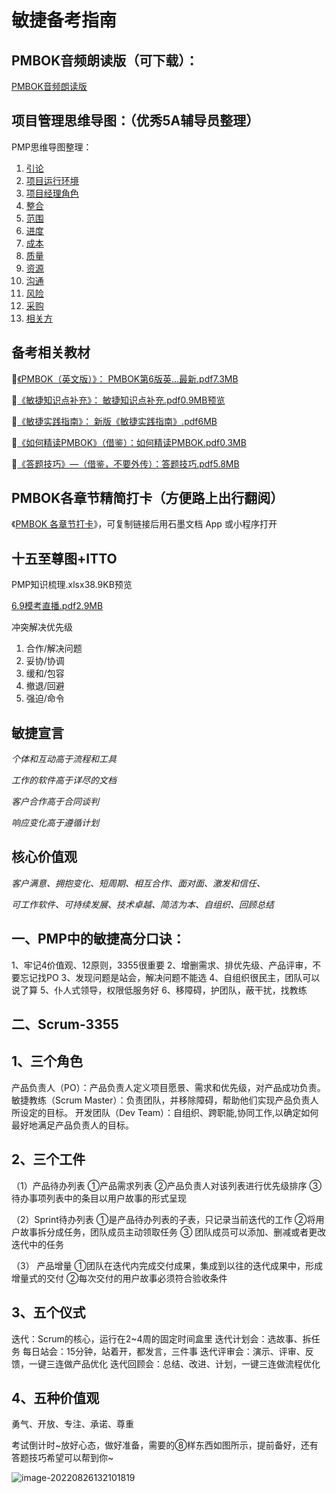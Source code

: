 # 敏捷备考指南



## **PMBOK音频朗读版（可下载）：**

 [PMBOK音频朗读版](https://m.ximalaya.com/share/album/21610822?cId=13&uid=166917971&shrdv=oZTIywF1fZdUKicoPEUbetaMYkvE&shrh5=weixin&subType=1010&shrid=1741164d07518315&shrdh=3&shrpid=4OCG84T9PSAFMU35OIK&accessToken=eyJhbGciOiJIUzI1NiIsImtpZCI6ImRlZmF1bHQiLCJ0eXAiOiJKV1QifQ.eyJleHAiOjE2NjE0MzAwMjQsImZpbGVHVUlEIjoiY09FdU02VW1tYlFuazR6ayIsImlhdCI6MTY2MTQyOTcyNCwiaXNzIjoidXBsb2FkZXJfYWNjZXNzX3Jlc291cmNlIiwidXNlcklkIjo2MjM4ODUzNX0.Ny0KABB9xBGljNlfK5fjPl4jl56zfFS8WNIqk8dzOHE)



## **项目管理思维导图：（优秀5A辅导员整理）**

PMP思维导图整理：

1. [引论](https://www.processon.com/view/link/5d391b0ce4b065dc42b17a78?accessToken=eyJhbGciOiJIUzI1NiIsImtpZCI6ImRlZmF1bHQiLCJ0eXAiOiJKV1QifQ.eyJleHAiOjE2NjE0MzAxNjcsImZpbGVHVUlEIjoiZ1hxbWVFenk5dmg0dk5xbyIsImlhdCI6MTY2MTQyOTg2NywiaXNzIjoidXBsb2FkZXJfYWNjZXNzX3Jlc291cmNlIiwidXNlcklkIjo2MjM4ODUzNX0._SHuLtSEsfbGZZ3WdZPnV6Eaky35xpAuExbiT_H5-nQ)
2. [项目运行环境](https://www.processon.com/view/link/5d391b1de4b065dc42b17ab4?accessToken=eyJhbGciOiJIUzI1NiIsImtpZCI6ImRlZmF1bHQiLCJ0eXAiOiJKV1QifQ.eyJleHAiOjE2NjE0MzAxNjcsImZpbGVHVUlEIjoiZ1hxbWVFenk5dmg0dk5xbyIsImlhdCI6MTY2MTQyOTg2NywiaXNzIjoidXBsb2FkZXJfYWNjZXNzX3Jlc291cmNlIiwidXNlcklkIjo2MjM4ODUzNX0._SHuLtSEsfbGZZ3WdZPnV6Eaky35xpAuExbiT_H5-nQ)
3. [项目经理角色](https://www.processon.com/view/link/5d391b31e4b043dcf844f56e?accessToken=eyJhbGciOiJIUzI1NiIsImtpZCI6ImRlZmF1bHQiLCJ0eXAiOiJKV1QifQ.eyJleHAiOjE2NjE0MzAxNjcsImZpbGVHVUlEIjoiZ1hxbWVFenk5dmg0dk5xbyIsImlhdCI6MTY2MTQyOTg2NywiaXNzIjoidXBsb2FkZXJfYWNjZXNzX3Jlc291cmNlIiwidXNlcklkIjo2MjM4ODUzNX0._SHuLtSEsfbGZZ3WdZPnV6Eaky35xpAuExbiT_H5-nQ)
4. [整合](https://www.processon.com/view/link/5d391b55e4b0d11c890fe74b?accessToken=eyJhbGciOiJIUzI1NiIsImtpZCI6ImRlZmF1bHQiLCJ0eXAiOiJKV1QifQ.eyJleHAiOjE2NjE0MzAxNjcsImZpbGVHVUlEIjoiZ1hxbWVFenk5dmg0dk5xbyIsImlhdCI6MTY2MTQyOTg2NywiaXNzIjoidXBsb2FkZXJfYWNjZXNzX3Jlc291cmNlIiwidXNlcklkIjo2MjM4ODUzNX0._SHuLtSEsfbGZZ3WdZPnV6Eaky35xpAuExbiT_H5-nQ)
5. [范围](https://www.processon.com/view/link/5d391bb1e4b02015bd89c912?accessToken=eyJhbGciOiJIUzI1NiIsImtpZCI6ImRlZmF1bHQiLCJ0eXAiOiJKV1QifQ.eyJleHAiOjE2NjE0MzAxNjcsImZpbGVHVUlEIjoiZ1hxbWVFenk5dmg0dk5xbyIsImlhdCI6MTY2MTQyOTg2NywiaXNzIjoidXBsb2FkZXJfYWNjZXNzX3Jlc291cmNlIiwidXNlcklkIjo2MjM4ODUzNX0._SHuLtSEsfbGZZ3WdZPnV6Eaky35xpAuExbiT_H5-nQ)
6. [进度](https://www.processon.com/view/link/5d391bbae4b043dcf844f6e2?accessToken=eyJhbGciOiJIUzI1NiIsImtpZCI6ImRlZmF1bHQiLCJ0eXAiOiJKV1QifQ.eyJleHAiOjE2NjE0MzAxNjcsImZpbGVHVUlEIjoiZ1hxbWVFenk5dmg0dk5xbyIsImlhdCI6MTY2MTQyOTg2NywiaXNzIjoidXBsb2FkZXJfYWNjZXNzX3Jlc291cmNlIiwidXNlcklkIjo2MjM4ODUzNX0._SHuLtSEsfbGZZ3WdZPnV6Eaky35xpAuExbiT_H5-nQ)
7. [成本](https://www.processon.com/view/link/5d391bc4e4b092b33468439a?accessToken=eyJhbGciOiJIUzI1NiIsImtpZCI6ImRlZmF1bHQiLCJ0eXAiOiJKV1QifQ.eyJleHAiOjE2NjE0MzAxNjcsImZpbGVHVUlEIjoiZ1hxbWVFenk5dmg0dk5xbyIsImlhdCI6MTY2MTQyOTg2NywiaXNzIjoidXBsb2FkZXJfYWNjZXNzX3Jlc291cmNlIiwidXNlcklkIjo2MjM4ODUzNX0._SHuLtSEsfbGZZ3WdZPnV6Eaky35xpAuExbiT_H5-nQ)
8. [质量](https://www.processon.com/view/link/5d391bd3e4b0511f1311f6ef?accessToken=eyJhbGciOiJIUzI1NiIsImtpZCI6ImRlZmF1bHQiLCJ0eXAiOiJKV1QifQ.eyJleHAiOjE2NjE0MzAxNjcsImZpbGVHVUlEIjoiZ1hxbWVFenk5dmg0dk5xbyIsImlhdCI6MTY2MTQyOTg2NywiaXNzIjoidXBsb2FkZXJfYWNjZXNzX3Jlc291cmNlIiwidXNlcklkIjo2MjM4ODUzNX0._SHuLtSEsfbGZZ3WdZPnV6Eaky35xpAuExbiT_H5-nQ)
9. [资源](https://www.processon.com/view/link/5d391bdce4b0b3e4dcd2039b?accessToken=eyJhbGciOiJIUzI1NiIsImtpZCI6ImRlZmF1bHQiLCJ0eXAiOiJKV1QifQ.eyJleHAiOjE2NjE0MzAxNjcsImZpbGVHVUlEIjoiZ1hxbWVFenk5dmg0dk5xbyIsImlhdCI6MTY2MTQyOTg2NywiaXNzIjoidXBsb2FkZXJfYWNjZXNzX3Jlc291cmNlIiwidXNlcklkIjo2MjM4ODUzNX0._SHuLtSEsfbGZZ3WdZPnV6Eaky35xpAuExbiT_H5-nQ)
10. [沟通](https://www.processon.com/view/link/5d391be5e4b0208611108cfa?accessToken=eyJhbGciOiJIUzI1NiIsImtpZCI6ImRlZmF1bHQiLCJ0eXAiOiJKV1QifQ.eyJleHAiOjE2NjE0MzAxNjcsImZpbGVHVUlEIjoiZ1hxbWVFenk5dmg0dk5xbyIsImlhdCI6MTY2MTQyOTg2NywiaXNzIjoidXBsb2FkZXJfYWNjZXNzX3Jlc291cmNlIiwidXNlcklkIjo2MjM4ODUzNX0._SHuLtSEsfbGZZ3WdZPnV6Eaky35xpAuExbiT_H5-nQ)
11. [风险](https://www.processon.com/view/link/5d391befe4b0e6d9199b5186?accessToken=eyJhbGciOiJIUzI1NiIsImtpZCI6ImRlZmF1bHQiLCJ0eXAiOiJKV1QifQ.eyJleHAiOjE2NjE0MzAxNjcsImZpbGVHVUlEIjoiZ1hxbWVFenk5dmg0dk5xbyIsImlhdCI6MTY2MTQyOTg2NywiaXNzIjoidXBsb2FkZXJfYWNjZXNzX3Jlc291cmNlIiwidXNlcklkIjo2MjM4ODUzNX0._SHuLtSEsfbGZZ3WdZPnV6Eaky35xpAuExbiT_H5-nQ)
12. [采购](https://www.processon.com/view/link/5d391bf8e4b043dcf844f7a4?accessToken=eyJhbGciOiJIUzI1NiIsImtpZCI6ImRlZmF1bHQiLCJ0eXAiOiJKV1QifQ.eyJleHAiOjE2NjE0MzAxNjcsImZpbGVHVUlEIjoiZ1hxbWVFenk5dmg0dk5xbyIsImlhdCI6MTY2MTQyOTg2NywiaXNzIjoidXBsb2FkZXJfYWNjZXNzX3Jlc291cmNlIiwidXNlcklkIjo2MjM4ODUzNX0._SHuLtSEsfbGZZ3WdZPnV6Eaky35xpAuExbiT_H5-nQ)
13. [相关方](https://www.processon.com/view/link/5d391c01e4b092b334684468?accessToken=eyJhbGciOiJIUzI1NiIsImtpZCI6ImRlZmF1bHQiLCJ0eXAiOiJKV1QifQ.eyJleHAiOjE2NjE0MzAxNjcsImZpbGVHVUlEIjoiZ1hxbWVFenk5dmg0dk5xbyIsImlhdCI6MTY2MTQyOTg2NywiaXNzIjoidXBsb2FkZXJfYWNjZXNzX3Jlc291cmNlIiwidXNlcklkIjo2MjM4ODUzNX0._SHuLtSEsfbGZZ3WdZPnV6Eaky35xpAuExbiT_H5-nQ)

## **备考相关教材**

🌟[《PMBOK（英文版）》： PMBOK第6版英...最新.pdf7.3MB](https://image-host-1257416358.cos.ap-beijing.myqcloud.com/PMBOK%E7%AC%AC6%E7%89%88%E8%8B%B1%E6%96%87%E7%89%88-%E6%9C%80%E6%96%B0.pdf)

🌟[《敏捷知识点补充》：      敏捷知识点补充.pdf0.9MB预览](https://image-host-1257416358.cos.ap-beijing.myqcloud.com/%E6%95%8F%E6%8D%B7%E7%9F%A5%E8%AF%86%E7%82%B9%E8%A1%A5%E5%85%85.pdf)

🌟[《敏捷实践指南》：         新版《敏捷实践指南》.pdf6MB](https://image-host-1257416358.cos.ap-beijing.myqcloud.com/%E6%96%B0%E7%89%88%E3%80%8A%E6%95%8F%E6%8D%B7%E5%AE%9E%E8%B7%B5%E6%8C%87%E5%8D%97%E3%80%8B.pdf)

🌟[《如何精读PMBOK》（借鉴）：如何精读PMBOK.pdf0.3MB](https://image-host-1257416358.cos.ap-beijing.myqcloud.com/%E5%A6%82%E4%BD%95%E7%B2%BE%E8%AF%BBPMBOK.pdf)

🌟[《答题技巧》—（借鉴，不要外传）：答题技巧.pdf5.8MB](https://image-host-1257416358.cos.ap-beijing.myqcloud.com/%E7%AD%94%E9%A2%98%E6%8A%80%E5%B7%A7.pdf)



## **PMBOK各章节精简打卡（方便路上出行翻阅）**

《[PMBOK 各章节打卡](https://shimo.im/docs/loqeW6bwKrse0rAn/?accessToken=eyJhbGciOiJIUzI1NiIsImtpZCI6ImRlZmF1bHQiLCJ0eXAiOiJKV1QifQ.eyJleHAiOjE2NjE0MzAwMjQsImZpbGVHVUlEIjoiY09FdU02VW1tYlFuazR6ayIsImlhdCI6MTY2MTQyOTcyNCwiaXNzIjoidXBsb2FkZXJfYWNjZXNzX3Jlc291cmNlIiwidXNlcklkIjo2MjM4ODUzNX0.Ny0KABB9xBGljNlfK5fjPl4jl56zfFS8WNIqk8dzOHE)》，可复制链接后用石墨文档 App 或小程序打开



## **十五至尊图+ITTO** 

PMP知识梳理.xlsx38.9KB预览

[6.9模考直播.pdf2.9MB](https://image-host-1257416358.cos.ap-beijing.myqcloud.com/6.9%E6%A8%A1%E8%80%83%E7%9B%B4%E6%92%AD.pdf)

冲突解决优先级

1. 合作/解决问题
2. 妥协/协调
3. 缓和/包容
4. 撤退/回避
5. 强迫/命令

## 敏捷宣言

*个体和互动高于流程和工具*

*工作的软件高于详尽的文档*

*客户合作高于合同谈判*

*响应变化高于遵循计划*

## 核心价值观

*客户满意、拥抱变化、短周期、相互合作、面对面、激发和信任、*

*可工作软件、可持续发展、技术卓越、简洁为本、自组织、回顾总结*



## 一、PMP中的敏捷高分口诀：

1、牢记4价值观、12原则，3355很重要
2、增删需求、排优先级、产品评审，不要忘记找PO
3、发现问题是站会，解决问题不能选
4、自组织很民主，团队可以说了算
5、仆人式领导，权限低服务好
6、移障碍，护团队，蔽干扰，找教练

## 二、Scrum-3355

## 1、三个角色

产品负责人（PO）：产品负责人定义项目愿景、需求和优先级，对产品成功负责。
敏捷教练（Scrum Master）：负责团队，并移除障碍，帮助他们实现产品负责人所设定的目标。
开发团队（Dev Team）：自组织、跨职能,协同工作,以确定如何最好地满足产品负责人的目标。

## 2、三个工件

（1）产品待办列表
①产品需求列表
②产品负责人对该列表进行优先级排序
③ 待办事项列表中的条目以用户故事的形式呈现

（2）Sprint待办列表
①是产品待办列表的子表，只记录当前迭代的工作
②将用户故事拆分成任务，团队成员主动领取任务
③ 团队成员可以添加、删减或者更改迭代中的任务

（3） 产品增量
①团队在迭代内完成交付成果，集成到以往的迭代成果中，形成增量式的交付
②每次交付的用户故事必须符合验收条件

## 3、五个仪式

迭代：Scrum的核心，运行在2~4周的固定时间盒里
迭代计划会：选故事、拆任务
每日站会：15分钟，站着开，都发言，三件事
迭代评审会：演示、评审、反馈，一键三连做产品优化
迭代回顾会：总结、改进、计划，一键三连做流程优化

## 4、五种价值观

勇气、开放、专注、承诺、尊重



考试倒计时~放好心态，做好准备，需要的⑧样东西如图所示，提前备好，还有答题技巧希望可以帮到你~

![image-20220826132101819](https://c18e-1257416358.cos.accelerate.myqcloud.com/image-20220826132101819.png)





